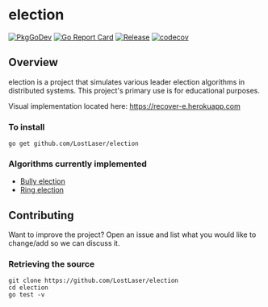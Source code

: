# election
[![PkgGoDev](https://pkg.go.dev/badge/github.com/LostLaser/election)](https://pkg.go.dev/github.com/LostLaser/election)
[![Go Report Card](https://goreportcard.com/badge/github.com/LostLaser/election)](https://goreportcard.com/report/github.com/LostLaser/election)
[![Release](https://img.shields.io/github/release/LostLaser/election.svg?style=flat-square)](https://github.com/LostLaser/election/releases/latest)
[![codecov](https://codecov.io/gh/LostLaser/election/branch/master/graph/badge.svg?token=Y0ZFB9MLTZ)](https://codecov.io/gh/LostLaser/election)

## Overview
election is a project that simulates various leader election algorithms in distributed systems. This project's primary use is for educational purposes.

Visual implementation located here: https://recover-e.herokuapp.com

### To install
```
go get github.com/LostLaser/election
```

### Algorithms currently implemented
* [Bully election](https://en.wikipedia.org/wiki/Bully_algorithm)
* [Ring election](https://en.wikipedia.org/wiki/Leader_election#Leader_election_in_rings)


## Contributing
Want to improve the project? Open an issue and list what you would like to change/add so we can discuss it. 

### Retrieving the source
```
git clone https://github.com/LostLaser/election
cd election
go test -v
```
